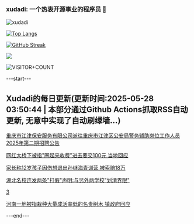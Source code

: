 ### xudadi: 一个热衷开源事业的程序员 👋

![xudadi](https://github-readme-stats-git-masterorgs-github-readme-stats-team.vercel.app/api?username=xudadi)

[![Top Langs](https://github-readme-stats.vercel.app/api/top-langs/?username=xudadi)](https://github.com/anuraghazra/github-readme-stats)

[![GitHub Streak](https://streak-stats.demolab.com?user=xudadi&locale=zh_Hans)](https://git.io/streak-stats)

![](https://raw.githubusercontent.com/xudadi/xudadi/main/assets/github-contribution-grid-snake.svg)

![VISITOR+COUNT](https://komarev.com/ghpvc/?username=xudadi&label=VISITOR+COUNT)


---start---

## Xudadi的每日更新(更新时间:2025-05-28 03:50:44 | 本部分通过Github Actions抓取RSS自动更新, 无意中实现了自动刷绿墙...)

[重庆市江津保安服务有限公司派往重庆市江津区公安局警务辅助岗位工作人员2025年第二期招聘公告](https://www.gongkaoleida.com/article/2421895)

[网红大桥下被指"圈起来收费"进去要交100元 当地回应](https://m.163.com/news/article/K0JGNGIJ0534P59R.html)

[家长称12岁孩子因伤想退出孙继海青训营 被索赔18万](https://m.163.com/news/article/K0JESS5P053469M5.html)

[湖北名校连发两条"打假"声明:与另外两学校"划清界限"](https://m.163.com/news/article/K0J7TGRV0514D3UH.html)

[3](https://m.163.com/touch/news/sub/domestic)

[河南一地被指栽种大量成活率低的名贵树木 镇政府回应](https://m.163.com/news/article/K0JJL223051492T3.html)

---end---
